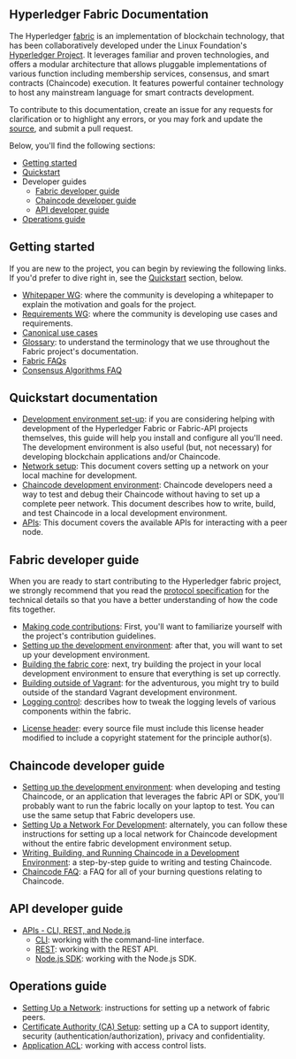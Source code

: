 ## Hyperledger Fabric Documentation
The Hyperledger [fabric](https://github.com/hyperledger/fabric) is an implementation of blockchain technology, that has been collaboratively developed under the Linux Foundation's [Hyperledger Project](http://hyperledger.org). It leverages familiar and proven technologies, and offers a modular architecture that allows pluggable implementations of various function including membership services, consensus, and smart contracts (Chaincode) execution. It features powerful container technology to host any mainstream language for smart contracts development.

To contribute to this documentation, create an issue for any requests for clarification or to highlight any errors, or you may fork and update the [source](https://github.com/hyperledger/fabric), and submit a pull request.

Below, you'll find the following sections:

- [Getting started](#getting-started)
- [Quickstart](#quickstart-documentation)
- Developer guides
  - [Fabric developer guide](#fabric-developer-guide)
  - [Chaincode developer guide](#Chaincode-developer-guide)
  - [API developer guide](#api-developer-guide)
- [Operations guide](#operations-guide)

## Getting started

If you are new to the project, you can begin by reviewing the following links. If you'd prefer to dive right in, see the [Quickstart](#quickstart-documentation) section, below.

- [Whitepaper WG](https://github.com/hyperledger/hyperledger/wiki/Whitepaper-WG): where the community is developing a whitepaper to explain the motivation and goals for the project.
- [Requirements WG](https://github.com/hyperledger/hyperledger/wiki/Requirements-WG): where the community is developing use cases and requirements.
- [Canonical use cases](biz/usecases.md)
- [Glossary](glossary.md): to understand the terminology that we use throughout the Fabric project's documentation.
- [Fabric FAQs](https://github.com/hyperledger/fabric/tree/master/docs/FAQ)
- [Consensus Algorithms FAQ](FAQ/consensus_FAQ.md)

## Quickstart documentation

- [Development environment set-up](dev-setup/devenv.md): if you are considering helping with development of the Hyperledger Fabric or Fabric-API projects themselves, this guide will help you install and configure all you'll need. The development environment is also useful (but, not necessary) for developing blockchain applications and/or Chaincode.
- [Network setup](Setup/Network-setup.md): This document covers setting up a network on your local machine for development.
- [Chaincode development environment](Setup/Chaincode-setup.md): Chaincode developers need a way to test and debug their Chaincode without having to set up a complete peer network. This document describes how to write, build, and test Chaincode in a local development environment.
- [APIs](API/CoreAPI.md): This document covers the available APIs for interacting with a peer node.

## Fabric developer guide

When you are ready to start contributing to the Hyperledger fabric project, we strongly recommend that you read the [protocol specification](protocol-spec.md) for the technical details so that you have a better understanding of how the code fits together.

- [Making code contributions](https://github.com/hyperledger/fabric/blob/master/CONTRIBUTING.md): First, you'll want to familiarize yourself with the project's contribution guidelines.
- [Setting up the development environment](dev-setup/devenv.md): after that, you will want to set up your development environment.
- [Building the fabric core](dev-setup/build.md): next, try building the project in your local development environment to ensure that everything is set up correctly.
- [Building outside of Vagrant](dev-setup/build.md#building-outside-of-vagrant): for the adventurous, you might try to build outside of the standard Vagrant development environment.
- [Logging control](Setup/logging-control.md): describes how to tweak the logging levels of various components within the fabric.
<!-- - [Generating grpc code](dev-setup/build.md#generating-grpc-code-): we use gRPC for interprocess communications. If you add or modify any of the protobuf specifications, you'll want to know how to generate the gRPC code.
- [Adding or updating Go packages](dev-setup/install.md#adding-or-updating-go-packages-): if you need to add or remove dependencies, you will need to follow this process.
- [Coding in Go](dev-setup/install.md#coding-golang-): Some tips for developing with Go. -->
- [License header](dev-setup/headers.txt): every source file must include this license header modified to include a copyright statement for the principle author(s).

## Chaincode developer guide

- [Setting up the development environment](dev-setup/devenv.md): when developing and testing Chaincode, or an application that leverages the fabric API or SDK, you'll probably want to run the fabric locally on your laptop to test. You can use the same setup that Fabric developers use.
- [Setting Up a Network For Development](Setup/Network-setup.md): alternately, you can follow these instructions for setting up a local network for Chaincode development without the entire fabric development environment setup.
- [Writing, Building, and Running Chaincode in a Development Environment](Setup/Chaincode-setup.md): a step-by-step guide to writing and testing Chaincode.
- [Chaincode FAQ](FAQ/Chaincode_FAQ.md): a FAQ for all of your burning questions relating to Chaincode.

## API developer guide

- [APIs - CLI, REST, and Node.js](API/CoreAPI.md)
     - [CLI](API/CoreAPI.md#cli): working with the command-line interface.
     - [REST](API/CoreAPI.md#rest-api): working with the REST API.
     - [Node.js SDK](../sdk/node/README.md): working with the Node.js SDK.

## Operations guide

- [Setting Up a Network](Setup/Network-setup.md): instructions for setting up a network of fabric peers.
- [Certificate Authority (CA) Setup](Setup/ca-setup.md): setting up a CA to support identity, security (authentication/authorization), privacy and confidentiality.
- [Application ACL](tech/application-ACL.md): working with access control lists.
